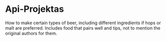 # Api-Projektas
How to make certain types of beer, including different ingredients if hops or malt are preferred.
Includes food that pairs well and tips, not to mention the original authors for them.
